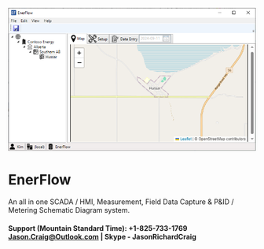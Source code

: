 ![EnerFlow](https://raw.githubusercontent.com/jasonrichardcraig/EnerFlow/main/EnerFlow.png)





# EnerFlow
 An all in one SCADA / HMI, Measurement, Field Data Capture & P&ID / Metering Schematic Diagram system.

 #### Support (Mountain Standard Time): +1-825-733-1769 Jason.Craig@Outlook.com | Skype - JasonRichardCraig
